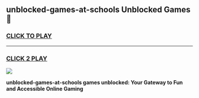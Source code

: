 
## unblocked-games-at-schools Unblocked Games👋
<h3>
<a href="https://news.freeplayer.one?title=unblocked-games-at-schools&ref=16F">CLICK TO PLAY</a></h3>
<hr>

<h3>
<a href="https://news.freeplayer.one?title=unblocked-games-at-schools&ref=16F">CLICK 2 PLAY</a>
  
</h3>

<a href="https://news.freeplayer.one?title=unblocked-games-at-schools&ref=16F/"><img src="https://clearcache.store/games.png"></a>


**unblocked-games-at-schools games unblocked: Your Gateway to Fun and Accessible Online Gaming**
